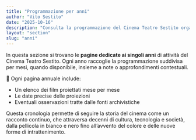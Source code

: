 ```yaml
---
title: "Programmazione per anni"
author: "Vito Sestito"
date: "2025-10-16"
description: "Consulta la programmazione del Cinema Teatro Sestito organizzata per anno, dal 1948 al 2004."
layout: "section"
slug: "anni"
---
```

In questa sezione si trovano le **pagine dedicate ai singoli anni** di attività del Cinema Teatro Sestito. Ogni anno raccoglie la programmazione suddivisa per mesi, quando disponibile, insieme a note o approfondimenti contestuali.

📆 Ogni pagina annuale include:

- Un elenco dei film proiettati mese per mese  
- Le date precise delle proiezioni  
- Eventuali osservazioni tratte dalle fonti archivistiche

Questa cronologia permette di seguire la storia del cinema come un racconto continuo, che attraversa decenni di cultura, tecnologia e società, dalla pellicola in bianco e nero fino all’avvento del colore e delle nuove forme di intrattenimento.